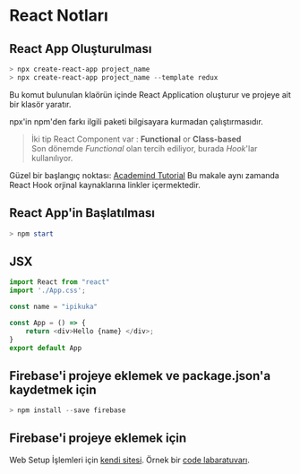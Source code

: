 # React Notları


## React App Oluşturulması
```powershell
> npx create-react-app project_name
> npx create-react-app project_name --template redux
```
Bu komut bulunulan klaörün içinde React Application oluşturur ve projeye ait bir klasör yaratır.

npx'in npm'den farkı ilgili paketi bilgisayara kurmadan çalıştırmasıdır.

> İki tip React Component var : **Functional** or **Class-based**<br>
> Son dönemde *Functional* olan tercih ediliyor, burada *Hook*'lar kullanılıyor.

Güzel bir başlangıç noktası: [Academind Tutorial](https://academind.com/learn/react/react-hooks-introduction/) Bu makale aynı zamanda React Hook orjinal kaynaklarına linkler içermektedir.

## React App'in Başlatılması
```powershell
> npm start
```

## JSX
```javascript
import React from "react"
import './App.css';

const name = "ipikuka"

const App = () => {
    return <div>Hello {name} </div>;
}
export default App
```

## Firebase'i projeye eklemek ve package.json'a kaydetmek için
```powershell
> npm install --save firebase
```

## Firebase'i projeye eklemek için
Web Setup İşlemleri için [kendi sitesi](https://firebase.google.com/docs/web/setup).
Örnek bir [code labaratuvarı]().